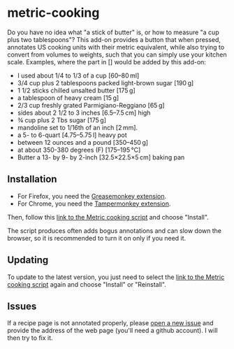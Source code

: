 metric-cooking
==============

Do you have no idea what "a stick of butter" is, or how to measure "a
cup plus two tablespoons"? This add-on provides a button that when
pressed, annotates US cooking units with their metric equivalent,
while also trying to convert from volumes to weights, such that you
can simply use your kitchen scale. Examples, where the part in []
would be added by this add-on:

* I used about 1/4 to 1/3 of a cup [60–80 ml]
* 3/4 cup plus 2 tablespoons packed light-brown sugar [190 g]
* 1 1/2 sticks chilled unsalted butter [175 g]
* a tablespoon of heavy cream [15 g]
* 2/3 cup freshly grated Parmigiano-Reggiano [65 g]
* sides about 2 1/2 to 3 inches [6.5–7.5 cm] high
* ¾ cup plus 2 Tbs sugar [175 g]
* mandoline set to 1/16th of an inch [2 mm].
* a 5- to 6-quart [4.75–5.75 l] heavy pot
* between 12 ounces and a pound [350–450 g]
* at about 350-380 degrees (F) [175–195 °C]
* Butter a 13- by 9- by 2-inch [32.5×22.5×5 cm] baking pan

Installation
------------

* For Firefox, you need the [Greasemonkey
extension](https://addons.mozilla.org/en-us/firefox/addon/greasemonkey/).
* For Chrome, you need the [Tampermonkey
extension](https://chrome.google.com/webstore/detail/tampermonkey/dhdgffkkebhmkfjojejmpbldmpobfkfo).

Then, follow this [link to the Metric cooking
script](https://github.com/falk-hueffner/metric-cooking/raw/master/Metric_cooking.user.js)
and choose "Install".

The script produces often adds bogus annotations and can slow down the
browser, so it is recommended to turn it on only if you need it.

Updating
--------

To update to the latest version, you just need to select the [link to
the Metric cooking
script](https://github.com/falk-hueffner/metric-cooking/raw/master/Metric_cooking.user.js)
again and choose "Install" or "Reinstall".

Issues
------

If a recipe page is not annotated properly, please [open a new
issue](https://github.com/falk-hueffner/metric-cooking/issues/new) and
provide the address of the web page (you'll need a github account). I
will then try to fix it.
